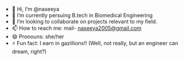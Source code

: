 - 👋 Hi, I’m @naseeya
- 🌱 I’m currently persuing B.tech in Biomedical Engineering
- 💞️ I’m looking to collaborate on projects relevant to my field.
- 📫 How to reach me: mail- naseeya2005@gmail.com
- 😄 Pronouns: she/her
- ⚡ Fun fact: I earn in gazillions!!  (Well, not really, but an engineer can dream, right?)

<!---
naseeya/naseeya is a ✨ special ✨ repository because its `README.md` (this file) appears on your GitHub profile.
You can click the Preview link to take a look at your changes.
--->
